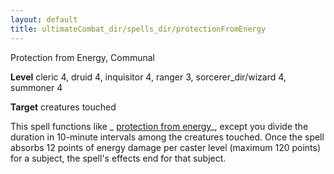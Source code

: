 ```yaml
---
layout: default
title: ultimateCombat_dir/spells_dir/protectionFromEnergy
---
```

Protection from Energy, Communal

**Level** cleric 4, druid 4, inquisitor 4, ranger 3, sorcerer_dir/wizard 4, summoner 4

**Target** creatures touched

This spell functions like _ [protection from energy](spells_dir/protectionFromEnergy#_protection-from-energy)_, except you divide the duration in 10-minute intervals among the creatures touched. Once the spell absorbs 12 points of energy damage per caster level (maximum 120 points) for a subject, the spell's effects end for that subject.


